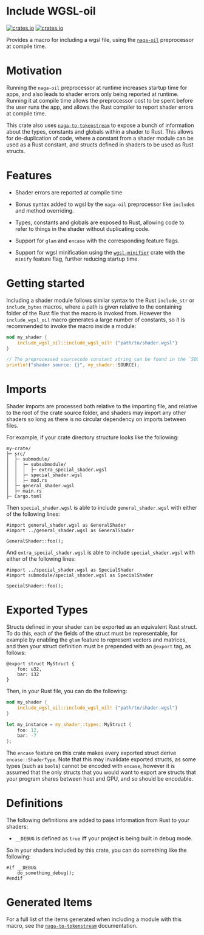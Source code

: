 # Include WGSL-oil
[![crates.io](https://img.shields.io/crates/v/include-wgsl-oil.svg)](https://crates.io/crates/include-wgsl-oil)
[![crates.io](https://img.shields.io/crates/l/include-wgsl-oil.svg)](https://github.com/LucentFlux/include-wgsl-oil/blob/main/LICENSE)

Provides a macro for including a wgsl file, using the [`naga-oil`](https://crates.io/crates/naga-oil) preprocessor at compile time.

# Motivation

Running the `naga-oil` preprocessor at runtime increases startup time for apps, and also leads to shader errors only being reported at runtime. Running it at compile time allows the preprocessor cost to be spent before the user runs the app, and allows the Rust compiler to report shader errors at compile time.

This crate also uses [`naga-to-tokenstream`](https://crates.io/crates/naga-to-tokenstream) to expose a bunch of information about the types, constants and globals within a shader to Rust. This allows for de-duplication of code, where a constant from a shader module can be used as a Rust constant, and structs defined in shaders to be used as Rust structs.

# Features

- Shader errors are reported at compile time

- Bonus syntax added to wgsl by the `naga-oil` preprocessor like `include`s and method overriding.

- Types, constants and globals are exposed to Rust, allowing code to refer to things in the shader without duplicating code.

- Support for `glam` and `encase` with the corresponding feature flags.

- Support for wgsl minification using the [`wgsl-minifier`](https://crates.io/crates/wgsl-minifier) crate with the `minify` feature flag, further reducing startup time.

# Getting started

Including a shader module follows similar syntax to the Rust `include_str` or `include_bytes` macros, where a path is given relative to the containing folder of the Rust file that the macro is invoked from. However the `include_wgsl_oil` macro generates a large number of constants, so it is recommended to invoke the macro inside a module:

```rust ignore
mod my_shader {
    include_wgsl_oil::include_wgsl_oil! {"path/to/shader.wgsl"}
}

// The preprocessed sourcecode constant string can be found in the `SOURCE` constant at the root of the module:
println!("shader source: {}", my_shader::SOURCE); 
```

# Imports

Shader imports are processed both relative to the importing file, and relative to the root of the crate source folder, and shaders may import any other shaders so long as there is no circular dependency on imports between files.

For example, if your crate directory structure looks like the following:

```text
my-crate/
├─ src/
│  ├─ submodule/
│  │  ├─ subsubmodule/
│  │  │  ├─ extra_special_shader.wgsl
│  │  ├─ special_shader.wgsl
│  │  ├─ mod.rs
│  ├─ general_shader.wgsl
│  ├─ main.rs
├─ Cargo.toml
```

Then `special_shader.wgsl` is able to include `general_shader.wgsl` with either of the following lines:

```text
#import general_shader.wgsl as GeneralShader
#import ../general_shader.wgsl as GeneralShader

GeneralShader::foo();
```

And `extra_special_shader.wgsl` is able to include `special_shader.wgsl` with either of the following lines:

```text
#import ../special_shader.wgsl as SpecialShader
#import submodule/special_shader.wgsl as SpecialShader

SpecialShader::foo();
```

# Exported Types

Structs defined in your shader can be exported as an equivalent Rust struct. To do this, each of the fields of the struct must be representable, for example by enabling the `glam` feature to represent vectors and matrices, and then your struct definition must be prepended with an `@export` tag, as follows:

```wgsl
@export struct MyStruct {
    foo: u32,
    bar: i32
}
```

Then, in your Rust file, you can do the following:

```rust ignore
mod my_shader {
    include_wgsl_oil::include_wgsl_oil! {"path/to/shader.wgsl"}
}

let my_instance = my_shader::types::MyStruct {
    foo: 12,
    bar: -7
};
```

The `encase` feature on this crate makes every exported struct derive `encase::ShaderType`. Note that this may invalidate exported structs, as some types (such as `bool`s) cannot be encoded with `encase`, however it is assumed that the only structs that you would want to export are structs that your program shares between host and GPU, and so should be encodable.

# Definitions

The following definitions are added to pass information from Rust to your shaders:

- `__DEBUG` is defined as `true` iff your project is being built in debug mode.

So in your shaders included by this crate, you can do something like the following:
```wgsl
#if __DEBUG
    do_something_debug();
#endif
```

# Generated Items

For a full list of the items generated when including a module with this macro, see the [`naga-to-tokenstream`](https://crates.io/crates/naga-to-tokenstream) documentation. 

